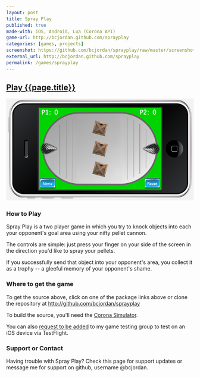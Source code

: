 ```yaml
---
layout: post
title: Spray Play
published: true
made-with: iOS, Android, Lua (Corona API)
game-url: http://bcjordan.github.com/sprayplay
categories: [games, projects]
screenshot: https://github.com/bcjordan/sprayplay/raw/master/screenshot.png
external_url: http://bcjordan.github.com/sprayplay
permalink: /games/sprayplay
---
```


## [Play {{page.title}}]({{page.game-url}})

![Spray Play screenshot](https://github.com/bcjordan/sprayplay/raw/master/screenshot.png)

### How to Play

Spray Play is a two player game in which you try to knock objects into each your opponent's goal area using your nifty pellet cannon.

The controls are simple: just press your finger on your side of the screen in the direction you'd like to spray your pellets.

If you successfully send that object into your opponent's area, you collect it as a trophy -- a gleeful memory of your opponent's shame.

### Where to get the game

To get the source above, click on one of the package links above or clone the repository at http://github.com/bcjordan/sprayplay

To build the source, you'll need the [Corona Simulator](http://developer.anscamobile.com/).

You can also [request to be added](http://tflig.ht/Jh8NIv) to my game testing group to test on an iOS device via TestFlight.

### Support or Contact
Having trouble with Spray Play? Check this page for support updates or message me for support on github, username @bcjordan.

